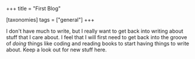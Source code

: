 +++
title = "First Blog"

[taxonomies]
tags = ["general"]
+++

I don't have much to write, but I really want to get back into writing about stuff that I care about. I feel that I will first need to get back into the groove of *doing* things like coding and reading books to start having things to write about. Keep a look out for new stuff here.
